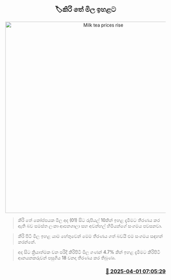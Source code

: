 <p align='center'><b><h2 align='center' title='Milk tea prices rise'>🏷කිරි තේ මිල ඉහළට</h2></b></p>
<p align='center'><img src='https://helakuru.sgp1.cdn.digitaloceanspaces.com/esana/images/lib/tea-1-archived.jpg' width='600' alt='Milk tea prices rise'></p>

> කිරි තේ කෝප්පයක මිල අද (01) සිට රුපියල් 10කින් ඉහළ දැමීමට තීරණය කර ඇති බව සමස්ත ලංකා ආපනශාලා සහ අවන්හල් හිමියන්ගේ සංගමය පවසනවා.

> කිරි පිටි මිල ඉහළ යාම හේතුවෙන් මෙම තීරණය ගත් බවයි එම සංගමය සඳහන් කරන්නේ.

> අද සිට ක්‍රියාත්මක වන පරිදි කිරිපිටි මිල ගණන් 4.7% කින් ඉහළ දැමීමට කිරිපිටි ආනයනකරුවන් පසුගිය 18 වනදා තීරණය කර තිබුණා.



<h3 align='right'><a href='https://www.helakuru.lk/esana/p/108836/'>📅 2025-04-01 07:05:29</a></h3>
